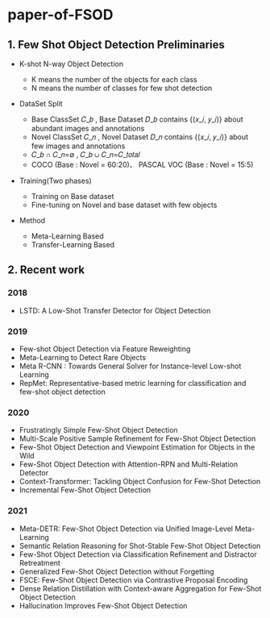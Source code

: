 # paper-of-FSOD


## 1. Few Shot Object Detection Preliminaries
* K-shot N-way Object Detection
  - K means  the number of the objects for each class
  - N means the number of classes for few shot detection
* DataSet Split 
  - Base ClassSet 𝐶_𝑏 , Base Dataset 𝐷_𝑏 contains {(𝑥_𝑖, 𝑦_𝑖)} about abundant images and annotations
  - Novel ClassSet 𝐶_𝑛  , Novel Dataset 𝐷_𝑛 contains {(𝑥_𝑖, 𝑦_𝑖)} about few images and annotations
  - 𝐶_𝑏 ∩ 𝐶_𝑛=∅ , 𝐶_𝑏 ∪ 𝐶_𝑛=𝐶_𝑡𝑜𝑡𝑎𝑙 
  - COCO (Base : Novel = 60:20)、 PASCAL VOC (Base : Novel = 15:5)
* Training(Two phases)
  - Training on Base dataset
  - Fine-tuning on Novel and base dataset with few objects

* Method
  - Meta-Learning Based
  - Transfer-Learning Based

## 2. Recent work
###  2018

  - LSTD: A Low-Shot Transfer Detector for Object Detection

### 2019
  - Few-shot Object Detection via Feature Reweighting
  - Meta-Learning to Detect Rare Objects
  - Meta R-CNN : Towards General Solver for Instance-level Low-shot Learning 
  - RepMet: Representative-based metric learning for classification and few-shot object detection

### 2020
  - Frustratingly Simple Few-Shot Object Detection
  - Multi-Scale Positive Sample Refinement for Few-Shot Object Detection
  - Few-Shot Object Detection and Viewpoint Estimation for Objects in the Wild
  - Few-Shot Object Detection with Attention-RPN and Multi-Relation Detector
  - Context-Transformer: Tackling Object Confusion for Few-Shot Detection
  - Incremental Few-Shot Object Detection
### 2021
  - Meta-DETR: Few-Shot Object Detection via Unified Image-Level Meta-Learning 
  - Semantic Relation Reasoning for Shot-Stable Few-Shot Object Detection
  - Few-Shot Object Detection via Classification Refinement and Distractor Retreatment
  - Generalized Few-Shot Object Detection without Forgetting
  - FSCE: Few-Shot Object Detection via Contrastive Proposal Encoding
  - Dense Relation Distillation with Context-aware Aggregation for Few-Shot Object Detection 
  - Hallucination Improves Few-Shot Object Detection
